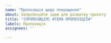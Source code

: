 ```yaml
---
name: "Пропозиція щодо покращення"
about: Запропонуйте ідею для розвитку проєкту
title: "[ПРОПОЗИЦІЯ] #ТЕМА ПРОПОЗІЦІЇ#"
labels: Пропозиція
assignees: ''

---
```


<!--

Будь ласка, чітко та стисло опішить вашу пропозицію у будь-якому зручному для вас форматі. Яке саме покращення ви бажаєте бачити.

-->
